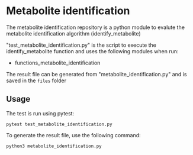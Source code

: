 # Metabolite identification

The metabolite identification repository is a python module to evalute the metabolite identification algorithm (identify_metabolite)

"test_metabolite_identification.py" is the script to execute the identify_metabolite function and uses the following modules when run:
- functions_metabolite_identification

The result file can be generated from "metabolite_identification.py" and is saved in the ```files``` folder

## Usage

The test is run using pytest:

```
pytest test_metabolite_identification.py
```

To generate the result file, use the following command:

```
python3 metabolite_identification.py
```
